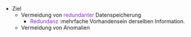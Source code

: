 - Ziel
	- Vermeidung von <font color = "blueviolet">redundanter</font> Datenspeicherung
		- <font color = "blueviolet">Redundanz</font> :mehrfache Vorhandensein derselben Information.
	- Vermeidung von Anomalien
